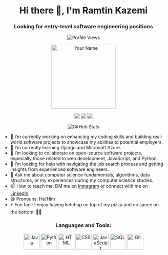 <h1 align="center">Hi there 👋, I'm Ramtin Kazemi</h1>
<h3 align="center">Looking for entry-level software engineering positions</h3>
<p align="center">
  <img src="https://komarev.com/ghpvc/?username=ramtinkazemi1" alt="Profile Views">
</p>

<p align="center">
  <img src="https://media.licdn.com/dms/image/C5603AQE4qMbfVFfigQ/profile-displayphoto-shrink_800_800/0/1652123418544?e=2147483647&v=beta&t=SQP6P9CnxRTuGA_RDevJUgohCEl6lPX0dzHK0uoVsP0" alt="Your Name" width="200" height="200">
</p>

<p align="center">
  <img src="https://img.shields.io/badge/Python-Intermediate-blue">
  <img src="https://img.shields.io/badge/JavaScript-Intermediate-yellow">
  <img src="https://img.shields.io/badge/HTML5-Intermediate-orange">
</p>

<p align="center">
  <img src="https://github-readme-stats.vercel.app/api?username=ramtinkazemi1&show_icons=true&theme=dark" alt="GitHub Stats">
</p>

- 🔭 I’m currently working on enhancing my coding skills and building real-world software projects to showcase my abilities to potential employers.
- 🌱 I’m currently learning Django and Microsoft Azure.
- 👯 I’m looking to collaborate on open-source software projects, especially those related to web development, JavaScript, and Python.
- 🤔 I’m looking for help with navigating the job search process and getting insights from experienced software engineers.
- 💬 Ask me about computer science fundamentals, algorithms, data structures, or my experiences during my computer science studies.
- 📫 How to reach me: DM me on [Instagram](https://www.instagram.com/ramtinkazemi/) or connect with me on [LinkedIn](https://www.linkedin.com/in/ramtinkazemi1/).
- 😄 Pronouns: He/Him
- ⚡ Fun fact: I enjoy having ketchup on top of my pizza and no sauce on the bottom! 🍕🍅

<h3 align="center">Languages and Tools:</h3>
<p align="center">
  <img src="https://img.icons8.com/color/50/000000/java-coffee-cup-logo.png" alt="Java" width="50" height="50">
  <img src="https://img.icons8.com/color/50/000000/python.png" alt="Python" width="50" height="50">
  <img src="https://img.icons8.com/color/50/000000/html-5.png" alt="HTML" width="50" height="50">
  <img src="https://img.icons8.com/color/50/000000/css3.png" alt="CSS" width="50" height="50">
  <img src="https://img.icons8.com/color/50/000000/javascript.png" alt="JavaScript" width="50" height="50">
  <img src="https://img.icons8.com/color/50/000000/sql.png" alt="SQL" width="50" height="50">
  <img src="https://img.icons8.com/ios/50/000000/git.png" alt="Git" width="50" height="50">
</p>

